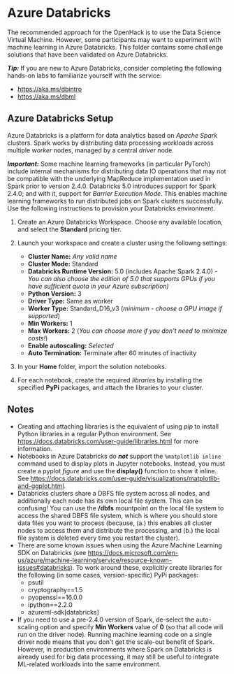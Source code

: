 # Azure Databricks

The recommended approach for the OpenHack is to use the Data Science Virtual Machine. However, some participants may want to experiment with machine learning in Azure Databricks. This folder contains some challenge solutions that have been validated on Azure Databricks.

***Tip:*** If you are new to Azure Databricks, consider completing the following hands-on labs to familiarize yourself with the service:

* https://aka.ms/dbintro
* https://aka.ms/dbml

## Azure Databricks Setup

Azure Databricks is a platform for data analytics based on *Apache Spark* clusters. Spark works by distributing data processing workloads across multiple *worker* nodes, managed by a central *driver* node.

***Important:*** Some machine learning frameworks (in particular PyTorch) include internal mechanisms for distributing data IO operations that may not be compatible with the underlying MapReduce implementation used in Spark prior to version 2.4.0. Databricks 5.0 introduces support for Spark 2.4.0; and with it, support for *Barrier Execution Mode*. This enables machine learning frameworks to run distributed jobs on Spark clusters successfully. Use the following instructions to provision your Databricks environment.

1. Create an Azure Databricks Workspace. Choose any available location, and select the **Standard** pricing tier.
2. Launch your workspace and create a cluster using the followng settings:

    * **Cluster Name:** *Any valid name*
    * **Cluster Mode:** Standard
    * **Databricks Runtime Version:** 5.0 (includes Apache Spark 2.4.0) - *You can also choose the edition of 5.0 that supports GPUs if you have sufficient quota in your Azure subscription)*
    * **Python Version:** 3
    * **Driver Type:** Same as worker
    * **Worker Type:** Standard_D16_v3 (*minimum - choose a GPU image if supported*)
    * **Min Workers:** 1
    * **Max Workers:** 2 (*You can choose more if you don't need to minimize costs!*)
    * **Enable autoscaling:** *Selected*
    * **Auto Termination:** Terminate after 60 minutes of inactivity
3. In your **Home** folder, import the solution notebooks.
4. For each notebook, create the required *libraries* by installing the specified **PyPi** packages, and attach the libraries to your cluster.

## Notes

* Creating and attaching libraries is the equivalent of using *pip* to install Python libraries in a regular Python environment. See https://docs.databricks.com/user-guide/libraries.html for more information.
* Notebooks in Azure Databricks do ***not*** support the `%matplotlib inline` command used to display plots in Jupyter notebooks. Instead, you must create a pyplot *figure* and use the **display()** function to show it inline. See https://docs.databricks.com/user-guide/visualizations/matplotlib-and-ggplot.html.
* Databricks clusters share a DBFS file system across all nodes, and additionally each node has its own local file system. This can be confusing! You can use the **/dbfs** mountpoint on the local file system to access the shared DBFS file system, which is where you should store data files you want to process (because, (a.) this enables all cluster nodes to access them and distribute the processing, and (b.) the local file system is deleted every time you restart the cluster).
* There are some known issues when using the Azure Machine Learning SDK on Databricks (see https://docs.microsoft.com/en-us/azure/machine-learning/service/resource-known-issues#databricks). To work around these, explicitly create libraries for the following (in some cases, version-specific) PyPi packages:
  * psutil
  * cryptography==1.5
  * pyopenssl==16.0.0
  * ipython==2.2.0
  * azureml-sdk\[databricks\]
* If you need to use a pre-2.4.0 version of Spark, de-select the auto-scaling option and specify **Min Workers** value of **0** (so that all code will run on the driver node). Running machine learning code on a single driver node means that you don't get the scale-out benefit of Spark. However, in production environments where Spark on Databricks is already used for big data processing, it may still be useful to integrate ML-related workloads into the same environment.